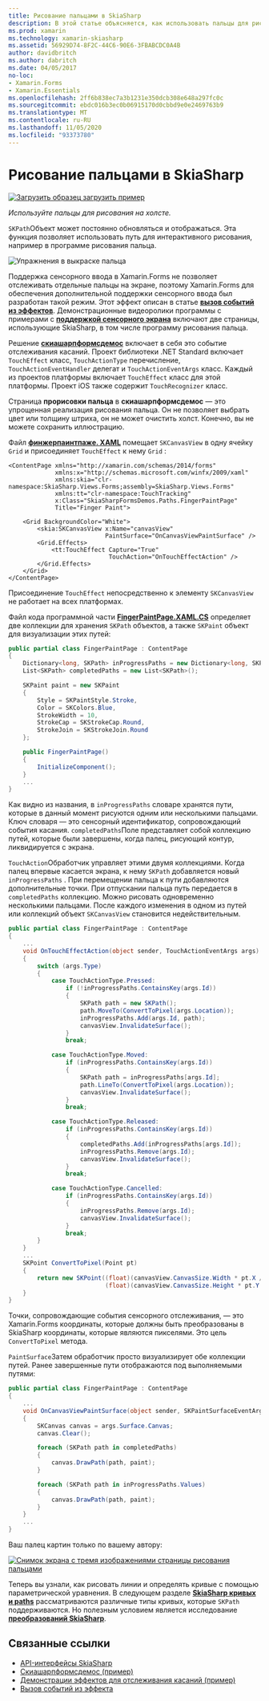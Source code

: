 ```yaml
---
title: Рисование пальцами в SkiaSharp
description: В этой статье объясняется, как использовать пальцы для рисования на холсте SkiaSharp в Xamarin.Forms приложении и демонстрируется пример кода.
ms.prod: xamarin
ms.technology: xamarin-skiasharp
ms.assetid: 56929D74-8F2C-44C6-90E6-3FBABCDC0A4B
author: davidbritch
ms.author: dabritch
ms.date: 04/05/2017
no-loc:
- Xamarin.Forms
- Xamarin.Essentials
ms.openlocfilehash: 2ff6b838ec7a3b1231e350dcb308e648a297fc0c
ms.sourcegitcommit: ebdc016b3ec0b06915170d0cbbd9e0e2469763b9
ms.translationtype: MT
ms.contentlocale: ru-RU
ms.lasthandoff: 11/05/2020
ms.locfileid: "93373780"
---
```

# <a name="finger-painting-in-skiasharp"></a>Рисование пальцами в SkiaSharp

[![Загрузить образец](~/media/shared/download.png) загрузить пример](/samples/xamarin/xamarin-forms-samples/skiasharpforms-demos)

_Используйте пальцы для рисования на холсте._

`SKPath`Объект может постоянно обновляться и отображаться. Эта функция позволяет использовать путь для интерактивного рисования, например в программе рисования пальца.

![Упражнения в выкраске пальца](finger-paint-images/fingerpaintsample.png)

Поддержка сенсорного ввода в Xamarin.Forms не позволяет отслеживать отдельные пальцы на экране, поэтому Xamarin.Forms для обеспечения дополнительной поддержки сенсорного ввода был разработан такой режим. Этот эффект описан в статье [**вызов событий из эффектов**](~/xamarin-forms/app-fundamentals/effects/touch-tracking.md). Демонстрационные видеоролики программы с примерами с [**поддержкой сенсорного экрана**](/samples/xamarin/xamarin-forms-samples/effects-touchtrackingeffect/) включают две страницы, использующие SkiaSharp, в том числе программу рисования пальца.

Решение [**скиашарпформсдемос**](/samples/xamarin/xamarin-forms-samples/skiasharpforms-demos) включает в себя это событие отслеживания касаний. Проект библиотеки .NET Standard включает `TouchEffect` класс, `TouchActionType` перечисление, `TouchActionEventHandler` делегат и `TouchActionEventArgs` класс. Каждый из проектов платформы включает `TouchEffect` класс для этой платформы. Проект iOS также содержит `TouchRecognizer` класс.

Страница **прорисовки пальца** в **скиашарпформсдемос** — это упрощенная реализация рисования пальца. Он не позволяет выбрать цвет или толщину штриха, он не может очистить холст. Конечно, вы не можете сохранить иллюстрацию.

Файл [**финжерпаинтпаже. XAML**](https://github.com/xamarin/xamarin-forms-samples/blob/master/SkiaSharpForms/Demos/Demos/SkiaSharpFormsDemos/Paths/FingerPaintPage.xaml) помещает `SKCanvasView` в одну ячейку `Grid` и присоединяет `TouchEffect` к нему `Grid` :

```xaml
<ContentPage xmlns="http://xamarin.com/schemas/2014/forms"
             xmlns:x="http://schemas.microsoft.com/winfx/2009/xaml"
             xmlns:skia="clr-namespace:SkiaSharp.Views.Forms;assembly=SkiaSharp.Views.Forms"
             xmlns:tt="clr-namespace:TouchTracking"
             x:Class="SkiaSharpFormsDemos.Paths.FingerPaintPage"
             Title="Finger Paint">

    <Grid BackgroundColor="White">
        <skia:SKCanvasView x:Name="canvasView"
                           PaintSurface="OnCanvasViewPaintSurface" />
        <Grid.Effects>
            <tt:TouchEffect Capture="True"
                            TouchAction="OnTouchEffectAction" />
        </Grid.Effects>
    </Grid>
</ContentPage>
```

Присоединение `TouchEffect` непосредственно к элементу `SKCanvasView` не работает на всех платформах.

Файл кода программной части  [**FingerPaintPage.XAML.CS**](https://github.com/xamarin/xamarin-forms-samples/blob/master/SkiaSharpForms/Demos/Demos/SkiaSharpFormsDemos/Paths/FingerPaintPage.xaml.cs) определяет две коллекции для хранения `SKPath` объектов, а также `SKPaint` объект для визуализации этих путей:

```csharp
public partial class FingerPaintPage : ContentPage
{
    Dictionary<long, SKPath> inProgressPaths = new Dictionary<long, SKPath>();
    List<SKPath> completedPaths = new List<SKPath>();

    SKPaint paint = new SKPaint
    {
        Style = SKPaintStyle.Stroke,
        Color = SKColors.Blue,
        StrokeWidth = 10,
        StrokeCap = SKStrokeCap.Round,
        StrokeJoin = SKStrokeJoin.Round
    };

    public FingerPaintPage()
    {
        InitializeComponent();
    }
    ...
}
```

Как видно из названия, в `inProgressPaths` словаре хранятся пути, которые в данный момент рисуются одним или несколькими пальцами. Ключ словаря — это сенсорный идентификатор, сопровождающий события касания. `completedPaths`Поле представляет собой коллекцию путей, которые были завершены, когда палец, рисующий контур, ликвидируется с экрана.

`TouchAction`Обработчик управляет этими двумя коллекциями. Когда палец впервые касается экрана, к нему `SKPath` добавляется новый `inProgressPaths` . При перемещении пальца к пути добавляются дополнительные точки. При отпускании пальца путь передается в `completedPaths` коллекцию. Можно рисовать одновременно несколькими пальцами. После каждого изменения в одном из путей или коллекций объект `SKCanvasView` становится недействительным.

```csharp
public partial class FingerPaintPage : ContentPage
{
    ...
    void OnTouchEffectAction(object sender, TouchActionEventArgs args)
    {
        switch (args.Type)
        {
            case TouchActionType.Pressed:
                if (!inProgressPaths.ContainsKey(args.Id))
                {
                    SKPath path = new SKPath();
                    path.MoveTo(ConvertToPixel(args.Location));
                    inProgressPaths.Add(args.Id, path);
                    canvasView.InvalidateSurface();
                }
                break;

            case TouchActionType.Moved:
                if (inProgressPaths.ContainsKey(args.Id))
                {
                    SKPath path = inProgressPaths[args.Id];
                    path.LineTo(ConvertToPixel(args.Location));
                    canvasView.InvalidateSurface();
                }
                break;

            case TouchActionType.Released:
                if (inProgressPaths.ContainsKey(args.Id))
                {
                    completedPaths.Add(inProgressPaths[args.Id]);
                    inProgressPaths.Remove(args.Id);
                    canvasView.InvalidateSurface();
                }
                break;

            case TouchActionType.Cancelled:
                if (inProgressPaths.ContainsKey(args.Id))
                {
                    inProgressPaths.Remove(args.Id);
                    canvasView.InvalidateSurface();
                }
                break;
        }
    }
    ...
    SKPoint ConvertToPixel(Point pt)
    {
        return new SKPoint((float)(canvasView.CanvasSize.Width * pt.X / canvasView.Width),
                           (float)(canvasView.CanvasSize.Height * pt.Y / canvasView.Height));
    }
}
```

Точки, сопровождающие события сенсорного отслеживания, — это Xamarin.Forms координаты, которые должны быть преобразованы в SkiaSharp координаты, которые являются пикселями. Это цель `ConvertToPixel` метода.

`PaintSurface`Затем обработчик просто визуализирует обе коллекции путей. Ранее завершенные пути отображаются под выполняемыми путями:

```csharp
public partial class FingerPaintPage : ContentPage
{
    ...
    void OnCanvasViewPaintSurface(object sender, SKPaintSurfaceEventArgs args)
    {
        SKCanvas canvas = args.Surface.Canvas;
        canvas.Clear();

        foreach (SKPath path in completedPaths)
        {
            canvas.DrawPath(path, paint);
        }

        foreach (SKPath path in inProgressPaths.Values)
        {
            canvas.DrawPath(path, paint);
        }
    }
    ...
}
```

Ваш палец картин только по вашему автору:

[![Снимок экрана с тремя изображениями страницы рисования пальцами](finger-paint-images/fingerpaint-small.png)](finger-paint-images/fingerpaint-large.png#lightbox "Снимок экрана с тремя изображениями страницы рисования пальцами")

Теперь вы узнали, как рисовать линии и определять кривые с помощью параметрической уравнения. В следующем разделе [**SkiaSharp кривых и paths**](../curves/index.md) рассматриваются различные типы кривых, которые `SKPath` поддерживаются. Но полезным условием является исследование [**преобразований SkiaSharp**](../transforms/index.md).

## <a name="related-links"></a>Связанные ссылки

- [API-интерфейсы SkiaSharp](/dotnet/api/skiasharp)
- [Скиашарпформсдемос (пример)](/samples/xamarin/xamarin-forms-samples/skiasharpforms-demos)
- [Демонстрации эффектов для отслеживания касаний (пример)](/samples/xamarin/xamarin-forms-samples/effects-touchtrackingeffect/)
- [Вызов событий из эффекта](~/xamarin-forms/app-fundamentals/effects/touch-tracking.md)